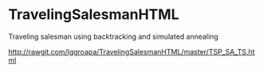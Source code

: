 # TravelingSalesmanHTML
Traveling salesman using backtracking and simulated annealing

http://rawgit.com/lggroapa/TravelingSalesmanHTML/master/TSP_SA_TS.html

